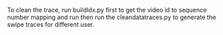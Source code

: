 To clean the trace, run buildIdx.py first to get the video id to sequence number mapping and run then  run the cleandatatraces.py to generate the swipe traces for different user.